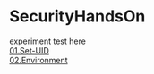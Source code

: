 # SecurityHandsOn
experiment test here<br>
[01.Set-UID](https://github.com/YunHsiuLu/SecurityHandsOn/tree/main/01.Set-UID)<br>
[02.Environment](https://github.com/YunHsiuLu/SecurityHandsOn/tree/main/02.Environment)<br>
